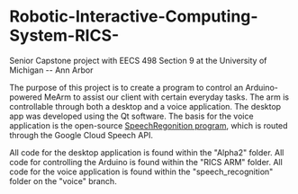 # Robotic-Interactive-Computing-System-RICS-
Senior Capstone project with EECS 498 Section 9 at the University of Michigan -- Ann Arbor

The purpose of this project is to create a program to control an Arduino-powered MeArm to assist our client with certain everyday tasks. The arm is controllable through both a desktop and a voice application. The desktop app was developed using the Qt software. The basis for the voice application is the open-source [SpeechRegonition program](https://github.com/Uberi/speech_recognition), which is routed through the Google Cloud Speech API.

All code for the desktop application is found within the "Alpha2" folder.
All code for controlling the Arduino is found within the "RICS ARM" folder.
All code for the voice application is found within the "speech_recognition" folder on the "voice" branch.
